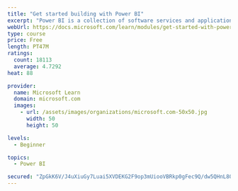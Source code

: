 ```yaml
---
title: "Get started building with Power BI"
excerpt: "Power BI is a collection of software services and applications that let you connect to all sorts of data sources and create compelling visuals and reports. You can benefit from receiving those reports, or you can share them with others inside or outside your organization. Learn the basics of Power BI, how its services and applications work together, and how they can be used to create or experience compelling visuals and analytics based on your data."
webUrl: https://docs.microsoft.com/learn/modules/get-started-with-power-bi/
type: course
price: Free
length: PT47M
ratings:
  count: 18113
  average: 4.7292
heat: 88

provider:
  name: Microsoft Learn
  domain: microsoft.com
  images:
    - url: /assets/images/organizations/microsoft.com-50x50.jpg
      width: 50
      height: 50

levels:
  - Beginner

topics:
  - Power BI

secured: "ZpGkK6V/J4uXiuGy7Luai5XVDEKG2F9op3mUiooVBRkp0gFec9Q/dw5QHnL80+O1Pw5WxPur4nxFXlo8DKWnLdVhffawbQgQLfQ4jR1fjPvU3EV8wc0tl9bDB+5xwrfkG1YCg8zeEyD/SwqGa+OjZSwtnpdY41WQ+BQ29NDL0iexWvKWOr8h3YEQOVGxO0Q8g0DTukjuOPb5AVmw2+Z8XUIXmhAs4sIgjEuWrF11tzA9pwZTOyzNq6yz8/AdM00yazYkwwFx4C+dxJ7trp4Wl31g/mT1zujHIzpTQWCsbmbuV43Sp9T1t1+KTee4FM0iX0hARqKczG8f2405xioYCpNqY+LTK9yXUpnVw6JcD9fQmXhlPbXYdOjNr7L/U/tqbCd4eD/rHzym8qc4IF67T8Dmv5gb3Qyg3CDfQhxU4ekwTRmBca9j4SYSGgTFDowq;dyc5e/xhUdUb4UYmTtsJog=="
---
```


